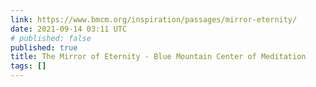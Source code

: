 ```yaml
---
link: https://www.bmcm.org/inspiration/passages/mirror-eternity/
date: 2021-09-14 03:11 UTC
# published: false
published: true
title: The Mirror of Eternity - Blue Mountain Center of Meditation
tags: []
---
```



